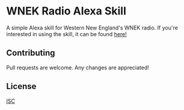 # WNEK Radio Alexa Skill

A simple Alexa skill for Western New England's WNEK radio. If you're interested in using the skill, it can be found [here!](https://www.amazon.com/dp/B08X947JDM)

## Contributing

Pull requests are welcome. Any changes are appreciated!

## License

[ISC](https://choosealicense.com/licenses/isc/)
